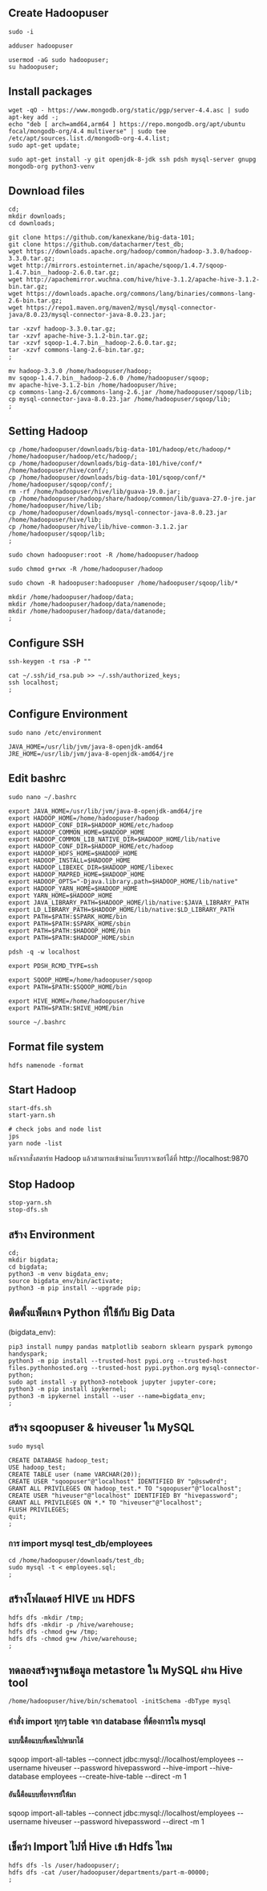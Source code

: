 ## Create Hadoopuser

```
sudo -i
```

```
adduser hadoopuser
```

```
usermod -aG sudo hadoopuser;
su hadoopuser;
```

## Install packages

```
wget -qO - https://www.mongodb.org/static/pgp/server-4.4.asc | sudo apt-key add -;
echo "deb [ arch=amd64,arm64 ] https://repo.mongodb.org/apt/ubuntu focal/mongodb-org/4.4 multiverse" | sudo tee /etc/apt/sources.list.d/mongodb-org-4.4.list;
sudo apt-get update;

```

```
sudo apt-get install -y git openjdk-8-jdk ssh pdsh mysql-server gnupg mongodb-org python3-venv
```

## Download files

```
cd;
mkdir downloads;
cd downloads;

```

```
git clone https://github.com/kanexkane/big-data-101;
git clone https://github.com/datacharmer/test_db;
wget https://downloads.apache.org/hadoop/common/hadoop-3.3.0/hadoop-3.3.0.tar.gz;
wget http://mirrors.estointernet.in/apache/sqoop/1.4.7/sqoop-1.4.7.bin__hadoop-2.6.0.tar.gz;
wget http://apachemirror.wuchna.com/hive/hive-3.1.2/apache-hive-3.1.2-bin.tar.gz;
wget https://downloads.apache.org/commons/lang/binaries/commons-lang-2.6-bin.tar.gz;
wget https://repo1.maven.org/maven2/mysql/mysql-connector-java/8.0.23/mysql-connector-java-8.0.23.jar;

```

```
tar -xzvf hadoop-3.3.0.tar.gz;
tar -xzvf apache-hive-3.1.2-bin.tar.gz;
tar -xzvf sqoop-1.4.7.bin__hadoop-2.6.0.tar.gz;
tar -xzvf commons-lang-2.6-bin.tar.gz;
;
```

```
mv hadoop-3.3.0 /home/hadoopuser/hadoop;
mv sqoop-1.4.7.bin__hadoop-2.6.0 /home/hadoopuser/sqoop;
mv apache-hive-3.1.2-bin /home/hadoopuser/hive;
cp commons-lang-2.6/commons-lang-2.6.jar /home/hadoopuser/sqoop/lib;
cp mysql-connector-java-8.0.23.jar /home/hadoopuser/sqoop/lib;
;
```

## Setting Hadoop

```
cp /home/hadoopuser/downloads/big-data-101/hadoop/etc/hadoop/* /home/hadoopuser/hadoop/etc/hadoop/;
cp /home/hadoopuser/downloads/big-data-101/hive/conf/* /home/hadoopuser/hive/conf/;
cp /home/hadoopuser/downloads/big-data-101/sqoop/conf/* /home/hadoopuser/sqoop/conf/;
rm -rf /home/hadoopuser/hive/lib/guava-19.0.jar;
cp /home/hadoopuser/hadoop/share/hadoop/common/lib/guava-27.0-jre.jar /home/hadoopuser/hive/lib;
cp /home/hadoopuser/downloads/mysql-connector-java-8.0.23.jar /home/hadoopuser/hive/lib;
cp /home/hadoopuser/hive/lib/hive-common-3.1.2.jar /home/hadoopuser/sqoop/lib;
;
```

```
sudo chown hadoopuser:root -R /home/hadoopuser/hadoop
```

```
sudo chmod g+rwx -R /home/hadoopuser/hadoop
```

```
sudo chown -R hadoopuser:hadoopuser /home/hadoopuser/sqoop/lib/*
```

```
mkdir /home/hadoopuser/hadoop/data;
mkdir /home/hadoopuser/hadoop/data/namenode;
mkdir /home/hadoopuser/hadoop/data/datanode;
;
```

## Configure SSH

```
ssh-keygen -t rsa -P ""
```

```
cat ~/.ssh/id_rsa.pub >> ~/.ssh/authorized_keys;
ssh localhost;
;
```

## Configure Environment

```
sudo nano /etc/environment
```

```
JAVA_HOME=/usr/lib/jvm/java-8-openjdk-amd64
JRE_HOME=/usr/lib/jvm/java-8-openjdk-amd64/jre
```

## Edit bashrc

```
sudo nano ~/.bashrc
```

```
export JAVA_HOME=/usr/lib/jvm/java-8-openjdk-amd64/jre
export HADOOP_HOME=/home/hadoopuser/hadoop
export HADOOP_CONF_DIR=$HADOOP_HOME/etc/hadoop
export HADOOP_COMMON_HOME=$HADOOP_HOME
export HADOOP_COMMON_LIB_NATIVE_DIR=$HADOOP_HOME/lib/native
export HADOOP_CONF_DIR=$HADOOP_HOME/etc/hadoop
export HADOOP_HDFS_HOME=$HADOOP_HOME
export HADOOP_INSTALL=$HADOOP_HOME
export HADOOP_LIBEXEC_DIR=$HADOOP_HOME/libexec
export HADOOP_MAPRED_HOME=$HADOOP_HOME
export HADOOP_OPTS="-Djava.library.path=$HADOOP_HOME/lib/native"
export HADOOP_YARN_HOME=$HADOOP_HOME
export YARN_HOME=$HADOOP_HOME
export JAVA_LIBRARY_PATH=$HADOOP_HOME/lib/native:$JAVA_LIBRARY_PATH
export LD_LIBRARY_PATH=$HADOOP_HOME/lib/native:$LD_LIBRARY_PATH
export PATH=$PATH:$SPARK_HOME/bin
export PATH=$PATH:$SPARK_HOME/sbin
export PATH=$PATH:$HADOOP_HOME/bin
export PATH=$PATH:$HADOOP_HOME/sbin

pdsh -q -w localhost

export PDSH_RCMD_TYPE=ssh

export SQOOP_HOME=/home/hadoopuser/sqoop
export PATH=$PATH:$SQOOP_HOME/bin

export HIVE_HOME=/home/hadoopuser/hive
export PATH=$PATH:$HIVE_HOME/bin
```

```
source ~/.bashrc
```

## Format file system

```
hdfs namenode -format
```

## Start Hadoop

```
start-dfs.sh
start-yarn.sh

# check jobs and node list
jps
yarn node -list
```

หลังจากสั่งสตาร์ท Hadoop แล้วสามารถเข้าผ่านเว็บบราวเซอร์ได้ที่ http://localhost:9870

## Stop Hadoop

```
stop-yarn.sh
stop-dfs.sh
```

## สร้าง Environment

```
cd;
mkdir bigdata;
cd bigdata;
python3 -m venv bigdata_env;
source bigdata_env/bin/activate;
python3 -m pip install --upgrade pip;

```

## ติดตั้งแพ็คเกจ Python ที่ใช้กับ Big Data

(bigdata_env):

```
pip3 install numpy pandas matplotlib seaborn sklearn pyspark pymongo handyspark;
python3 -m pip install --trusted-host pypi.org --trusted-host files.pythonhosted.org --trusted-host pypi.python.org mysql-connector-python;
sudo apt install -y python3-notebook jupyter jupyter-core;
python3 -m pip install ipykernel;
python3 -m ipykernel install --user --name=bigdata_env;
;
```

## สร้าง sqoopuser & hiveuser ใน MySQL

```
sudo mysql
```

```
CREATE DATABASE hadoop_test;
USE hadoop_test;
CREATE TABLE user (name VARCHAR(20));
CREATE USER "sqoopuser"@"localhost" IDENTIFIED BY "p@ssw0rd";
GRANT ALL PRIVILEGES ON hadoop_test.* TO "sqoopuser"@"localhost";
CREATE USER "hiveuser"@"localhost" IDENTIFIED BY "hivepassword";
GRANT ALL PRIVILEGES ON *.* TO "hiveuser"@"localhost";
FLUSH PRIVILEGES;
quit;
;
```

### การ import mysql test_db/employees

```
cd /home/hadoopuser/downloads/test_db;
sudo mysql -t < employees.sql;
;
```

## สร้างโฟลเดอร์ HIVE บน HDFS

```
hdfs dfs -mkdir /tmp;
hdfs dfs -mkdir -p /hive/warehouse;
hdfs dfs -chmod g+w /tmp;
hdfs dfs -chmod g+w /hive/warehouse;
;
```

## ทดลองสร้างฐานข้อมูล metastore ใน MySQL ผ่าน Hive tool

```
/home/hadoopuser/hive/bin/schematool -initSchema -dbType mysql
```

### คำสั่ง import ทุกๆ table จาก database ที่ต้องการใน mysql

#### แบบนี้คือแบบที่เคนไปหามาได้

sqoop import-all-tables --connect jdbc:mysql://localhost/employees --username hiveuser --password hivepassword --hive-import --hive-database employees --create-hive-table --direct -m 1

#### อันนี้คือแบบที่อาจารย์ให้มา

sqoop import-all-tables --connect jdbc:mysql://localhost/employees --username hiveuser --password hivepassword --direct -m 1

## เช็คว่า Import ไปที่ Hive เข้า Hdfs ไหม

```
hdfs dfs -ls /user/hadoopuser/;
hdfs dfs -cat /user/hadoopuser/departments/part-m-00000;
;
```
